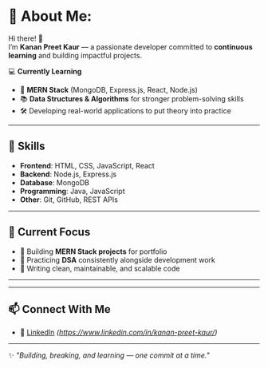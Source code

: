 # 💫 About Me:
Hi there! 👋  
I’m **Kanan Preet Kaur** — a passionate developer committed to **continuous learning** and building impactful projects.  

💻 **Currently Learning**  
- 🚀 **MERN Stack** (MongoDB, Express.js, React, Node.js)  
- 📚 **Data Structures & Algorithms** for stronger problem-solving skills  
- 🛠 Developing real-world applications to put theory into practice  

---

## 🌟 Skills
- **Frontend**: HTML, CSS, JavaScript, React  
- **Backend**: Node.js, Express.js  
- **Database**: MongoDB  
- **Programming**: Java, JavaScript  
- **Other**: Git, GitHub, REST APIs  

---

## 📌 Current Focus
- 🎯 Building **MERN Stack projects** for portfolio  
- 🧠 Practicing **DSA** consistently alongside development work  
- 📖 Writing clean, maintainable, and scalable code  

---

---

## 📫 Connect With Me
- 💼 [LinkedIn](#) *(https://www.linkedin.com/in/kanan-preet-kaur/)*  


---
✨ *"Building, breaking, and learning — one commit at a time."*


